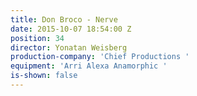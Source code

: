 ```yaml
---
title: Don Broco - Nerve
date: 2015-10-07 18:54:00 Z
position: 34
director: Yonatan Weisberg
production-company: 'Chief Productions '
equipment: 'Arri Alexa Anamorphic '
is-shown: false
---
```



